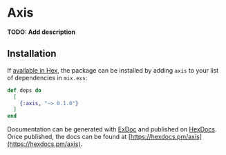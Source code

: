 # Axis

**TODO: Add description**

## Installation

If [available in Hex](https://hex.pm/docs/publish), the package can be installed
by adding `axis` to your list of dependencies in `mix.exs`:

```elixir
def deps do
  [
    {:axis, "~> 0.1.0"}
  ]
end
```

Documentation can be generated with [ExDoc](https://github.com/elixir-lang/ex_doc)
and published on [HexDocs](https://hexdocs.pm). Once published, the docs can
be found at [https://hexdocs.pm/axis](https://hexdocs.pm/axis).

